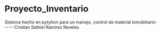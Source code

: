 # Proyecto_Inventario
Sistema hecho en pytyhon para un manejo, control de material inmobiliario------Cristian Sathiel Ramirez Reveles
